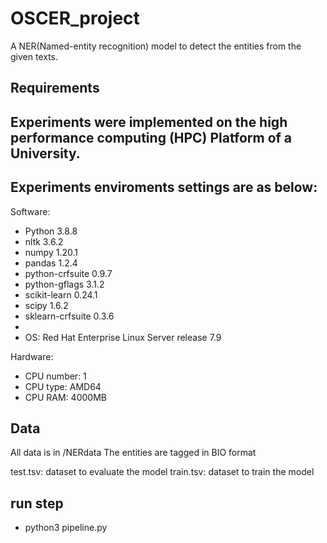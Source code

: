 # OSCER_project
A NER(Named-entity recognition)  model to detect the entities from the given texts.
## Requirements
## Experiments were implemented on the high performance computing (HPC) Platform of a University. 
## Experiments enviroments settings are as below:

Software:

- Python 3.8.8 
- nltk              3.6.2
- numpy             1.20.1
- pandas            1.2.4
- python-crfsuite   0.9.7
- python-gflags     3.1.2
- scikit-learn      0.24.1
- scipy             1.6.2
- sklearn-crfsuite  0.3.6
- 
- OS: Red Hat Enterprise Linux Server release 7.9 

Hardware:
- CPU number: 1
- CPU type: AMD64
- CPU RAM: 4000MB

## Data
All data is in /NERdata
The entities are tagged in BIO format

test.tsv: dataset to evaluate the model
train.tsv: dataset to train the model

## run step
- python3 pipeline.py  


